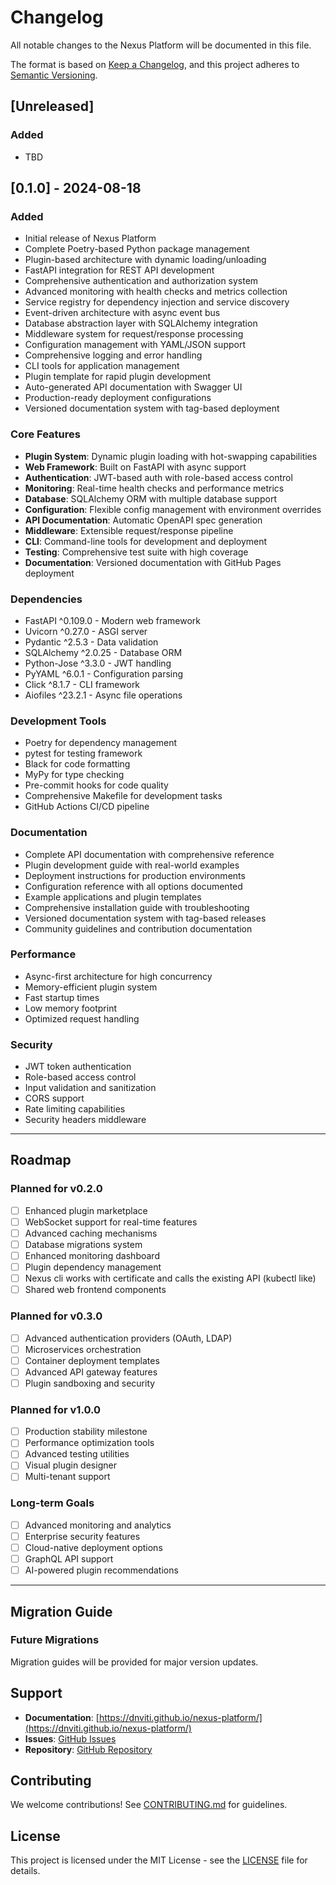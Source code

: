 # Changelog

All notable changes to the Nexus Platform will be documented in this file.

The format is based on [Keep a Changelog](https://keepachangelog.com/en/1.0.0/),
and this project adheres to [Semantic Versioning](https://semver.org/spec/v2.0.0.html).

## [Unreleased]

### Added

- TBD

## [0.1.0] - 2024-08-18

### Added

- Initial release of Nexus Platform
- Complete Poetry-based Python package management
- Plugin-based architecture with dynamic loading/unloading
- FastAPI integration for REST API development
- Comprehensive authentication and authorization system
- Advanced monitoring with health checks and metrics collection
- Service registry for dependency injection and service discovery
- Event-driven architecture with async event bus
- Database abstraction layer with SQLAlchemy integration
- Middleware system for request/response processing
- Configuration management with YAML/JSON support
- Comprehensive logging and error handling
- CLI tools for application management
- Plugin template for rapid plugin development
- Auto-generated API documentation with Swagger UI
- Production-ready deployment configurations
- Versioned documentation system with tag-based deployment

### Core Features

- **Plugin System**: Dynamic plugin loading with hot-swapping capabilities
- **Web Framework**: Built on FastAPI with async support
- **Authentication**: JWT-based auth with role-based access control
- **Monitoring**: Real-time health checks and performance metrics
- **Database**: SQLAlchemy ORM with multiple database support
- **Configuration**: Flexible config management with environment overrides
- **API Documentation**: Automatic OpenAPI spec generation
- **Middleware**: Extensible request/response pipeline
- **CLI**: Command-line tools for development and deployment
- **Testing**: Comprehensive test suite with high coverage
- **Documentation**: Versioned documentation with GitHub Pages deployment

### Dependencies

- FastAPI ^0.109.0 - Modern web framework
- Uvicorn ^0.27.0 - ASGI server
- Pydantic ^2.5.3 - Data validation
- SQLAlchemy ^2.0.25 - Database ORM
- Python-Jose ^3.3.0 - JWT handling
- PyYAML ^6.0.1 - Configuration parsing
- Click ^8.1.7 - CLI framework
- Aiofiles ^23.2.1 - Async file operations

### Development Tools

- Poetry for dependency management
- pytest for testing framework
- Black for code formatting
- MyPy for type checking
- Pre-commit hooks for code quality
- Comprehensive Makefile for development tasks
- GitHub Actions CI/CD pipeline

### Documentation

- Complete API documentation with comprehensive reference
- Plugin development guide with real-world examples
- Deployment instructions for production environments
- Configuration reference with all options documented
- Example applications and plugin templates
- Comprehensive installation guide with troubleshooting
- Versioned documentation system with tag-based releases
- Community guidelines and contribution documentation

### Performance

- Async-first architecture for high concurrency
- Memory-efficient plugin system
- Fast startup times
- Low memory footprint
- Optimized request handling

### Security

- JWT token authentication
- Role-based access control
- Input validation and sanitization
- CORS support
- Rate limiting capabilities
- Security headers middleware

---

## Roadmap

### Planned for v0.2.0

- [ ] Enhanced plugin marketplace
- [ ] WebSocket support for real-time features
- [ ] Advanced caching mechanisms
- [ ] Database migrations system
- [ ] Enhanced monitoring dashboard
- [ ] Plugin dependency management
- [ ] Nexus cli works with certificate and calls the existing API (kubectl like)
- [ ] Shared web frontend components

### Planned for v0.3.0

- [ ] Advanced authentication providers (OAuth, LDAP)
- [ ] Microservices orchestration
- [ ] Container deployment templates
- [ ] Advanced API gateway features
- [ ] Plugin sandboxing and security

### Planned for v1.0.0

- [ ] Production stability milestone
- [ ] Performance optimization tools
- [ ] Advanced testing utilities
- [ ] Visual plugin designer
- [ ] Multi-tenant support

### Long-term Goals

- [ ] Advanced monitoring and analytics
- [ ] Enterprise security features
- [ ] Cloud-native deployment options
- [ ] GraphQL API support
- [ ] AI-powered plugin recommendations

---

## Migration Guide

### Future Migrations

Migration guides will be provided for major version updates.

## Support

- **Documentation**: [https://dnviti.github.io/nexus-platform/](https://dnviti.github.io/nexus-platform/)
- **Issues**: [GitHub Issues](https://github.com/dnviti/nexus-platform/issues)
- **Repository**: [GitHub Repository](https://github.com/dnviti/nexus-platform)

## Contributing

We welcome contributions! See [CONTRIBUTING.md](CONTRIBUTING.md) for guidelines.

## License

This project is licensed under the MIT License - see the [LICENSE](LICENSE) file for details.
